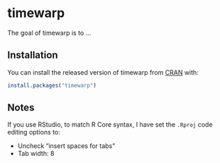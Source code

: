 
<!-- README.md is generated from README.Rmd. Please edit that file -->

# timewarp

<!-- badges: start -->

<!-- badges: end -->

The goal of timewarp is to …

## Installation

You can install the released version of timewarp from
[CRAN](https://CRAN.R-project.org) with:

``` r
install.packages("timewarp")
```

## Notes

If you use RStudio, to match R Core syntax, I have set the `.Rproj` code
editing options to:

  - Uncheck “insert spaces for tabs”
  - Tab width: 8
